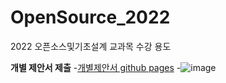 # OpenSource_2022
2022 오픈소스및기초설계 교과목 수강 용도

**개별 제안서 제출**
  -[개별제안서 github pages](https://github.com/sihyun2988/OpenSource_2022/blob/main/doc/%EC%98%A4%ED%94%88%EC%86%8C%EC%8A%A4%20%EA%B0%9C%EC%9D%B8%20%EC%A0%9C%EC%95%88%EC%84%9C_20221802%20%EC%9D%B4%EC%8B%9C%ED%98%84.docx)
    -![image](https://user-images.githubusercontent.com/71647537/195886414-3ebc6681-f3e6-40f6-9c48-3e907611536a.png)
